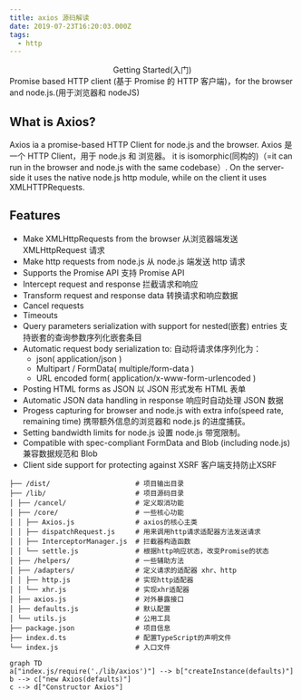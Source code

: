 ```yaml
---
title: axios 源码解读
date: 2019-07-23T16:20:03.000Z
tags:
  - http
---
```


<center>Getting Started(入门)</center>
Promise based HTTP client (基于 Promise 的 HTTP 客户端)，for the browser and node.js.(用于浏览器和 nodeJS)

## What is Axios?
Axios ia a promise-based HTTP Client for node.js and the browser.
Axios 是一个 HTTP Client，用于 node.js 和 浏览器。
it is isomorphic(同构的)（=it can run in the browser and node.js with the same codebase）.
On the server-side it uses the native node.js http module, while on the client it uses XMLHTTPRequests.

## Features
* Make XMLHttpRequests from the browser 从浏览器端发送 XMLHttpRequest 请求
* Make http requests from node.js 从 node.js 端发送 http 请求
* Supports the Promise API 支持 Promise API
* Intercept request and response 拦截请求和响应
* Transform request and response data 转换请求和响应数据
* Cancel requests
* Timeouts
* Query parameters serialization with support for nested(嵌套) entries 支持嵌套的查询参数序列化嵌套条目
* Automatic request body serialization to: 自动将请求体序列化为：
  * json( application/json )
  * Multipart / FormData( multiple/form-data )
  * URL encoded form( application/x-www-form-urlencoded )
* Posting HTML forms as JSON 以 JSON 形式发布 HTML 表单
* Automatic JSON data handling in response 响应时自动处理 JSON 数据
* Progess capturing for browser and node.js with extra info(speed rate, remaining time) 携带额外信息的浏览器和 node.js 的进度捕获。
* Setting bandwidth limits for node.js 设置 node.js 带宽限制。
* Compatible with spec-compliant FormData and Blob (including node.js) 兼容数据规范和 Blob
* Client side support for protecting against XSRF 客户端支持防止XSRF


```
├── /dist/                     # 项目输出目录
├── /lib/                      # 项目源码目录
│ ├── /cancel/                 # 定义取消功能
│ ├── /core/                   # 一些核心功能
│ │ ├── Axios.js               # axios的核心主类
│ │ ├── dispatchRequest.js     # 用来调用http请求适配器方法发送请求
│ │ ├── InterceptorManager.js  # 拦截器构造函数
│ │ └── settle.js              # 根据http响应状态，改变Promise的状态
│ ├── /helpers/                # 一些辅助方法
│ ├── /adapters/               # 定义请求的适配器 xhr、http
│ │ ├── http.js                # 实现http适配器
│ │ └── xhr.js                 # 实现xhr适配器
│ ├── axios.js                 # 对外暴露接口
│ ├── defaults.js              # 默认配置
│ └── utils.js                 # 公用工具
├── package.json               # 项目信息
├── index.d.ts                 # 配置TypeScript的声明文件
└── index.js                   # 入口文件
```

```mermaid
graph TD
a["index.js/require('./lib/axios')"] --> b["createInstance(defaults)"]
b --> c["new Axios(defaults)"]
c --> d["Constructor Axios"]
```
